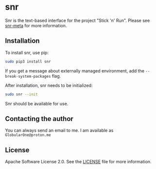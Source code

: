 # snr

Snr is the text-based interface for the project "Stick 'n' Run". Please see [snr-meta](https://github.com/GlobularOne/snr-meta) for more information.

## Installation

To install snr, use pip:

```sh
sudo pip3 install snr
```

If you get a message about externally managed environment, add the `--break-system-packages` flag.

After installation, snr needs to be initialized:

```sh
sudo snr --init
```

Snr should be available for use.

## Contacting the author

You can always send an email to me. I am available as `GlobularOne@proton.me`

## License

Apache Software License 2.0. See the [LICENSE](https://github.com/GlobularOne/snr/blob/main/LICENSE) file for more information.

